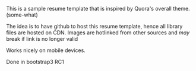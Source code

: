 This is a sample resume template that is inspired by Quora's overall theme. (some-what)

The idea is to have github to host this resume template, hence all library files are hosted on CDN. Images are hotlinked from other sources and *may* break if link is no longer valid 

Works nicely on mobile devices.

Done in bootstrap3 RC1 

